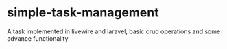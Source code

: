 # simple-task-management
A task implemented in livewire and laravel, basic crud operations and some advance functionality 
